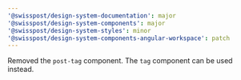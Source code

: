 ```yaml
---
'@swisspost/design-system-documentation': major
'@swisspost/design-system-components': major
'@swisspost/design-system-styles': minor
'@swisspost/design-system-components-angular-workspace': patch
---
```


Removed the `post-tag` component. The `tag` component can be used instead.
